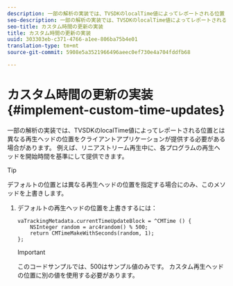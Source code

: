 ```yaml
---
description: 一部の解析の実装では、TVSDKのlocalTime値によってレポートされる位置とは異なる再生ヘッドの位置をクライアントアプリケーションが提供する必要がある場合があります。 例えば、リニアストリーム再生中に、各プログラムの再生ヘッドを開始時間を基準にして提供できます。
seo-description: 一部の解析の実装では、TVSDKのlocalTime値によってレポートされる位置とは異なる再生ヘッドの位置をクライアントアプリケーションが提供する必要がある場合があります。 例えば、リニアストリーム再生中に、各プログラムの再生ヘッドを開始時間を基準にして提供できます。
seo-title: カスタム時間の更新の実装
title: カスタム時間の更新の実装
uuid: 303303eb-c371-4766-a1ee-806ba75b4e01
translation-type: tm+mt
source-git-commit: 5908e5a3521966496aeec0ef730e4a704fddfb68

---
```



# カスタム時間の更新の実装{#implement-custom-time-updates}

一部の解析の実装では、TVSDKのlocalTime値によってレポートされる位置とは異なる再生ヘッドの位置をクライアントアプリケーションが提供する必要がある場合があります。 例えば、リニアストリーム再生中に、各プログラムの再生ヘッドを開始時間を基準にして提供できます。

>[!TIP]
>
>デフォルトの位置とは異なる再生ヘッドの位置を指定する場合にのみ、このメソッドを上書きします。

1. デフォルトの再生ヘッドの位置を上書きするには：

   ```
   vaTrackingMetadata.currentTimeUpdateBlock = ^CMTime () { 
       NSInteger random = arc4random() % 500;  
       return CMTimeMakeWithSeconds(random, 1); 
   };
   ```

   >[!IMPORTANT]
   >
   >このコードサンプルでは、500はサンプル値のみです。 カスタム再生ヘッドの位置に別の値を使用する必要があります。

